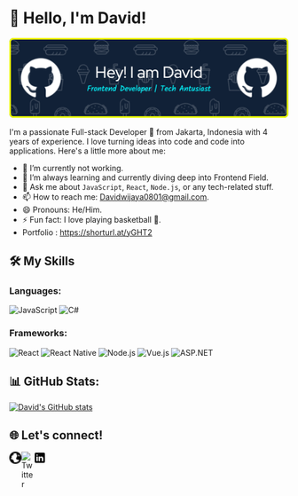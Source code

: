 # 👋 Hello, I'm David!

![Banner Image](https://github.com/davidwijaya09/davidwijaya09/blob/main/github-header-image%20(1).png)

I'm a passionate Full-stack Developer 🚀 from Jakarta, Indonesia with 4 years of experience. I love turning ideas into code and code into applications. Here's a little more about me:

- 🔭 I’m currently not working.
- 🌱 I’m always learning and currently diving deep into Frontend Field.
- 💬 Ask me about `JavaScript`, `React`, `Node.js`, or any tech-related stuff.
- 📫 How to reach me: [Davidwijaya0801@gmail.com](mailto:Davidwijaya0801@gmail.com).
- 😄 Pronouns: He/Him.
- ⚡ Fun fact: I love playing basketball 🏀.
- Portfolio : https://shorturl.at/yGHT2

## 🛠️ My Skills 

### Languages:
![JavaScript](https://img.shields.io/badge/-JavaScript-black?style=flat-square&logo=javascript)
![C#](https://img.shields.io/badge/-C%23-black?style=flat-square&logo=c-sharp)

### Frameworks:
![React](https://img.shields.io/badge/-React-black?style=flat-square&logo=react)
![React Native](https://img.shields.io/badge/-React_Native-black?style=flat-square&logo=react)
![Node.js](https://img.shields.io/badge/-Node.js-black?style=flat-square&logo=node.js)
![Vue.js](https://img.shields.io/badge/-Vue.js-black?style=flat-square&logo=vue.js)
![ASP.NET](https://img.shields.io/badge/-ASP.NET-black?style=flat-square&logo=asp.net)

## 📊 GitHub Stats:

[![David's GitHub stats](https://github-readme-stats.vercel.app/api?username=davidwijaya09&show_icons=true)](https://github.com/davidwijaya09)

## 🌐 Let's connect!
[<img align="left" alt="David's Website" width="22px" src="https://raw.githubusercontent.com/iconic/open-iconic/master/svg/globe.svg" />][website]
[<img align="left" alt="Twitter" width="22px" src="https://raw.githubusercontent.com/johan/svg-cleanups/master/logos/twitter.svg" />][twitter]
[<img align="left" alt="LinkedIn" width="22px" src="https://raw.githubusercontent.com/simple-icons/simple-icons/develop/icons/linkedin.svg" />][linkedin]

[website]: https://web.davidwijaya.tech/
[twitter]: https://twitter.com/davidwijaya09
[linkedin]: https://linkedin.com/in/davidwijaya09
